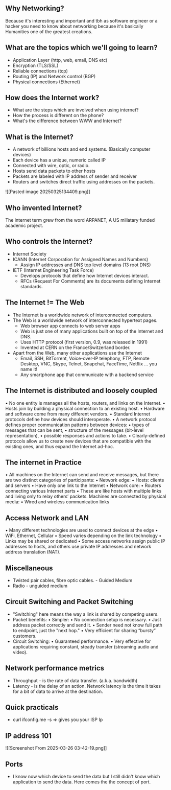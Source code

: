 ## Why Networking?
 Because it's interesting and important and tbh as software engineer or a hacker you need to know about networking because it's basically Humanities one of the greatest creations.
## What are the topics which we'll going to learn?
- Application Layer (http, web, email, DNS etc)
- Encryption (TLS/SSL)
- Reliable connections (tcp)
- Routing (IP) and Network control (BGP)
- Physical connections (Ethernet)
## How does the Internet work?
- What are the steps which are involved when using internet?
- How the process is different on the phone?
- What's the difference between WWW and Internet?

## What is the Internet?
- A network of billions hosts and end systems. (Basically computer devices)
- Each device has a unique, numeric called IP
- Connected with wire, optic, or radio.
- Hosts send data packets to other hosts
- Packets are labeled with IP address of sender and receiver
- Routers and switches direct traffic using addresses on the packets.


![[Pasted image 20250325134409.png]]



## Who invented Internet?
The internet term grew from the word ARPANET, A US miliatary funded academic project.

## Who controls the Internet?
- Internet Society
-  ICANN (Internet Corporation for Assigned Names and Numbers)
   - Assign IP addresses and DNS top level domains (13 root DNS)
-  IETF (Internet Engineering Task Force)
   - Develops protocols that define how Internet devices interact.
   - RFCs (Request For Comments) are its documents defining Internet standards.

## The Internet != The Web
- The Internet is a worldwide network of interconnected computers.
- The Web is a worldwide network of interconnected hypertext pages.
	- Web browser app connects to web server apps
	- Web is just one of many applications built on top of the Internet and DNS.
	- Uses HTTP protocol (first version, 0.9, was released in 1991)
	- Invented at CERN on the France/Switzerland border.
-  Apart from the Web, many other applications use the Internet
	- Email, SSH, BitTorrent, Voice-over-IP telephony, FTP, Remote Desktop, VNC, Skype, Telnet, Snapchat, FaceTime, Netflix … you name it!
	- Any smartphone app that communicate with a backend service

## The Internet is distributed and loosely coupled
• No one entity is manages all the hosts, routers, and links on the Internet.
• Hosts join by building a physical connection to an existing host.
• Hardware and software come from many different vendors.
• Standard Internet protocols define how devices should interoperate.
• A network protocol defines proper communication patterns between
devices:
	• types of messages that can be sent,
	• structure of the messages (bit-level representation),
	• possible responses and actions to take.
• Clearly-defined protocols allow us to create new devices that are compatible
with the existing ones, and thus expand the Internet ad-hoc.

## The internet in Practice
• All machines on the Internet can send and receive messages, but there are two distinct categories of participants:
• Network edge:
	• Hosts: clients and servers
	• Have only one link to the Internet
• Network core:
	• Routers connecting various Internet parts
	• These are like hosts with multiple links and living only to relay others’ packets.
Machines are connected by physical media:
	• Wired and wireless communication links

## Access Network and LAN
• Many different technologies are used to connect devices at the edge
• WiFi, Ethernet, Cellular
• Speed varies depending on the link technology
• Links may be shared or dedicated
• Some access networks assign public IP addresses to hosts, and others use private IP addresses and network address translation (NAT).


## Miscellaneous 
- Twisted pair cables, fibre optic cables. - Guided Medium
-  Radio - unguided medium

## Circuit Switching and Packet Switching
- "Switching" here means the way a link is shared by competing users.
- Packet benefits:
	• Simpler:
	• No connection setup is necessary.
	• Just address packet correctly and send it.
	• Sender need not know full path to endpoint, just the "next hop."
	• Very efficient for sharing “bursty” customers.
- Circuit Switching:
	• Guaranteed performance.
	• Very effective for applications requiring constant, steady transfer (streaming audio and video).

## Network performance metrics 
- Throughput – is the rate of data transfer. (a.k.a. bandwidth)
- Latency - is the delay of an action. Network latency is the time it takes for a bit of data to arrive at the destination.

## Quick practicals
- curl ifconfig.me -s => gives you your ISP Ip

## IP address 101
![[Screenshot From 2025-03-26 03-42-19.png]]

## Ports
- I know now which device to send the data but I still didn't know which application to send the data. Here comes the the concept of port.